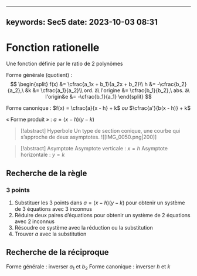 
---
keywords: Sec5
date: 2023-10-03 08:31
---

# Fonction rationelle

Une fonction définie par le ratio de 2 polynômes

Forme générale (quotient) :
$$
\begin{split}
f(x) &= \cfrac{a_1x + b_1}{a_2x + b_2}\\
h &= -\cfrac{b_2}{a_2},\ &k &= \cfrac{a_1}{a_2}\\
ord. à\ l'origine &= \cfrac{b_1}{b_2},\ abs. à\ l'origin&e &= -\cfrac{b_1}{a_1}
\end{split}
$$

Forme canonique :
$f(x) = \cfrac{a}{x - h} + k$ *ou* $\cfrac{a'}{b(x - h)} + k$

« Forme produit » :
$a = (x - h)(y - k)$

> [!abstract] Hyperbole
> Un type de section conique, une courbe qui s’approche de deux asymptotes.
> ![[IMG_0050.png|200]]

> [!abstract] Asymptote
> Asymptote verticale : $x = h$
> Asymptote horizontale : $y = k$

## Recherche de la règle

### 3 points

1. Substituer les 3 points dans $a = (x - h)(y - k)$ pour obtenir un système de 3 équations avec 3 inconnus
2. Réduire deux paires d’équations pour obtenir un système de 2 équations avec 2 inconnus
3. Résoudre ce système avec la réduction ou la substitution
4. Trouver $a$ avec la substitution

## Recherche de la réciproque

Forme générale : inverser $a_1$ et $b_2$
Forme canonique : inverser $h$ et $k$